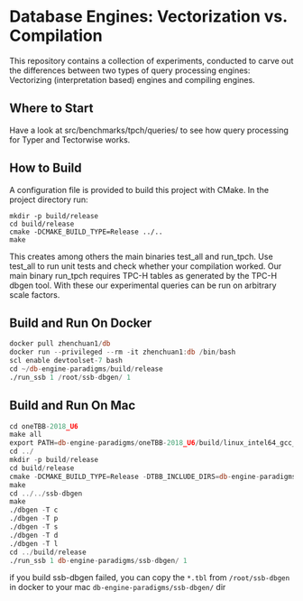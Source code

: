 # Database Engines: Vectorization vs. Compilation
This repository contains a collection of experiments, conducted to carve out the differences between two types of query processing engines: Vectorizing (interpretation based) engines and compiling engines.

## Where to Start
Have a look at src/benchmarks/tpch/queries/ to see how query processing for Typer and Tectorwise works. 

## How to Build
A configuration file is provided to build this project with CMake. 
In the project directory run:
```
mkdir -p build/release
cd build/release
cmake -DCMAKE_BUILD_TYPE=Release ../..
make
```

This creates among others the main binaries test\_all and run\_tpch.
Use test\_all to run unit tests and check whether your compilation worked.
Our main binary run\_tpch requires TPC-H tables as generated by the TPC-H dbgen tool. With these our experimental queries can be run on arbitrary scale factors.

## Build and Run On Docker
```asm
docker pull zhenchuan1/db
docker run --privileged --rm -it zhenchuan1:db /bin/bash
scl enable devtoolset-7 bash
cd ~/db-engine-paradigms/build/release
./run_ssb 1 /root/ssb-dbgen/ 1
```
## Build and Run On Mac
```asm
cd oneTBB-2018_U6
make all
export PATH=db-engine-paradigms/oneTBB-2018_U6/build/linux_intel64_gcc_cc7_libc2.17_kernel5.10.104_release:$PATH
cd ../
mkdir -p build/release
cd build/release
cmake -DCMAKE_BUILD_TYPE=Release -DTBB_INCLUDE_DIRS=db-engine-paradigms/oneTBB-2018_U6/include -DTBB_LIBRARIES="tbb tbbmalloc tbbmalloc_proxy" ../..
make
cd ../../ssb-dbgen
make
./dbgen -T c
./dbgen -T p
./dbgen -T s
./dbgen -T d
./dbgen -T l
cd ../build/release
./run_ssb 1 db-engine-paradigms/ssb-dbgen/ 1
```
if you build ssb-dbgen failed, you can copy the ```*.tbl``` from ``/root/ssb-dbgen`` in docker to your mac ``db-engine-paradigms/ssb-dbgen/`` dir